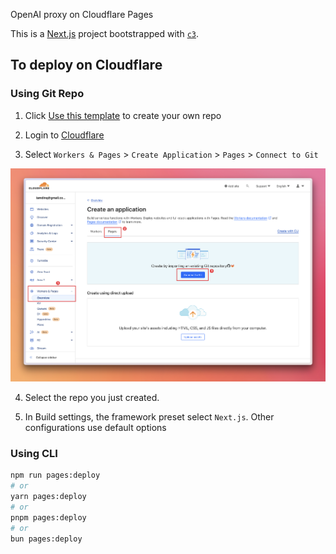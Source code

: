 OpenAI proxy on Cloudflare Pages

This is a [Next.js](https://nextjs.org/) project bootstrapped with [`c3`](https://developers.cloudflare.com/pages/get-started/c3).

## To deploy on Cloudflare

### Using Git Repo

1. Click [Use this template](https://github.com/new?template_name=cf-proxy-openai&template_owner=iamdin) to create your own repo

2. Login to [Cloudflare](https://dash.cloudflare.com/)

3. Select `Workers & Pages` >  `Create Application` > `Pages` > `Connect to Git`

![page](<CleanShot 2024-02-15 at 00.23.10.png>)

4. Select the repo you just created.

5. In Build settings, the framework preset select `Next.js`. Other configurations use default options 

### Using CLI

```bash
npm run pages:deploy
# or
yarn pages:deploy
# or
pnpm pages:deploy
# or
bun pages:deploy
```
